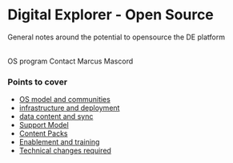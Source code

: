 # Digital Explorer - Open Source

General notes around the potential to opensource the DE platform

<br>
OS program Contact  Marcus Mascord <mmascord2@csc.com>

### Points to cover

- [OS model and communities](OSmodel.md)
- [infrastructure and deployment](Infrarequirements.md)
- [data content and sync](Dataset.md)
- [Support Model](Support.md)
- [Content Packs](ContentPacks.md)
- [Enablement and training](Enablement&Training)
- [Technical changes required](Techchanges.md)
